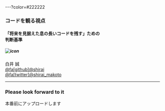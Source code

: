 ---?color=#222222

### コードを観る視点

#### 「将来を見据えた息の長いコードを残す」ための　<br>判断基準

##### ![icon](https://user-images.githubusercontent.com/16277668/41948274-ebbee344-79f6-11e8-8f2a-57fe6e2bf4ee.jpg)
白井 誠<br>[@fa[github]@shirai](https://github.com/shirai)<br>[@fa[twitter]@shirai_makoto](https://twitter.com/shirai_makoto)

---

### Please look forward to it

本番前にアップロードします
